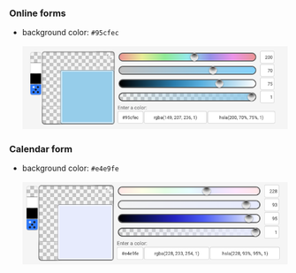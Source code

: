 ### Online forms
* background color: `#95cfec`
<BR></BR>
![issues-open](images/colors/95cfec.png)

### Calendar form
* background color: `#e4e9fe`
<BR></BR>
![issues-open](images/colors/e4e9fe.png)